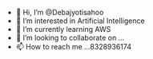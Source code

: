 - 👋 Hi, I’m @Debajyotisahoo
- 👀 I’m interested in Artificial Intelligence
- 🌱 I’m currently learning AWS
- 💞️ I’m looking to collaborate on ...
- 📫 How to reach me ...8328936174

<!---
Debajyoti1234/Debajyoti1234 is a ✨ special ✨ repository because its `README.md` (this file) appears on your GitHub profile.
You can click the Preview link to take a look at your changes.
--->
